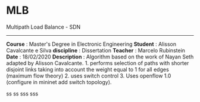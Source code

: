 # MLB
Multipath Load Balance - SDN

---

**Course**	      : Master's Degree in Electronic Engineering
**Student**	      : Alisson Cavalcante e Silva
**discipline**    : Dissertation
**Teacher**       : Marcelo Rubinstein
**Date**          : 18/02/2020
**Description**   : Algorithm based on the work of Nayan Seth adapted by Alisson Cavalcante.
                  1. performs selection of paths with shorter disjoint links taking into account the weight equal to 1 for all edges (maximum flow theory)
                  2. uses switch control
                  3. Uses openflow 1.0 (configure in mininet add switch topology).

ss
ss
sss
sss